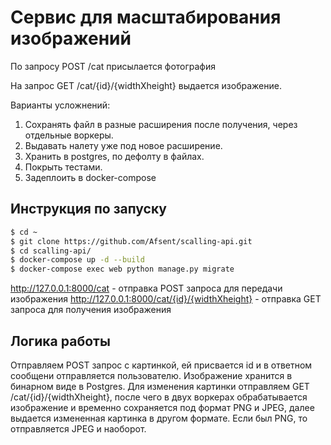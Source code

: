 # Cервис для масштабирования изображений

По запросу POST /cat присылается фотография

На запрос GET /cat/{id}/{widthXheight} выдается изображение.

Варианты усложнений:
1. Сохранять файл в разные расширения после получения, через
отдельные воркеры.
2. Выдавать налету уже под новое расширение.
3. Хранить в postgres, по дефолту в файлах.
4. Покрыть тестами.
5. Задеплоить в docker-compose


## Инструкция по запуску
```bash
$ cd ~
$ git clone https://github.com/Afsent/scalling-api.git
$ cd scalling-api/
$ docker-compose up -d --build
$ docker-compose exec web python manage.py migrate
```
http://127.0.0.1:8000/cat - отправка POST запроса для передачи изображения
http://127.0.0.1:8000/cat/{id}/{widthXheight} - отправка GET запроса для получения изображения

## Логика работы
Отправляем POST запрос с картинкой, ей присвается id и в ответном сообщени отправляется пользователю. Изображение хранится в бинарном виде в Postgres.
Для изменения картинки отправляем GET /cat/{id}/{widthXheight}, после чего в двух воркерах обрабатывается изображение и временно сохраняется под формат PNG и JPEG, далее выдается измененная картинка в другом формате. Если был PNG, то отправляется JPEG и наоборот.
